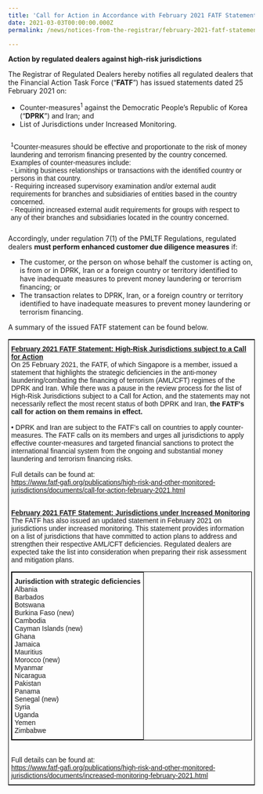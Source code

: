 ```yaml
---
title: 'Call for Action in Accordance with February 2021 FATF Statement'
date: 2021-03-03T00:00:00.000Z
permalink: /news/notices-from-the-registrar/february-2021-fatf-statement

---
```


**Action by regulated dealers against high-risk jurisdictions**<br>

The Registrar of Regulated Dealers hereby notifies all regulated dealers that the Financial Action Task Force (“**FATF**”) has issued statements dated 25 February 2021 on:
* Counter-measures<sup>1</sup> against the Democratic People’s Republic of Korea (“**DPRK**”) and Iran; and
* List of Jurisdictions under Increased Monitoring.

<table style="border-collapse:collapse;border-spacing:0;border:none" class="tg"><thead><tr><th style="border-style:solid;border-width:0px;font-family:Arial, sans-serif;font-size:14px;font-weight:normal;overflow:hidden;padding:10px 5px;text-align:left;vertical-align:top;word-break:normal">
    <sup>1</sup>Counter-measures should be effective and proportionate to the risk of money laundering and terrorism financing presented by the country concerned. Examples of counter-measures include:<br> 
    - Limiting business relationships or transactions with the identified country or persons in that country.<br>  
    - Requiring increased supervisory examination and/or external audit requirements for branches and subsidiaries of entities based in the country concerned.<br>  
    - Requiring increased external audit requirements for groups with respect to any of their branches and subsidiaries located in the country concerned.<br></th></tr></thead></table>
    
Accordingly, under regulation 7(1) of the PMLTF Regulations, regulated dealers **must perform enhanced customer due diligence measures** if:
* The customer, or the person on whose behalf the customer is acting on, is from or in DPRK, Iran or a foreign country or territory identified to have inadequate measures to prevent money laundering or terorrism financing; or
* The transaction relates to DPRK, Iran, or a foreign country or territory identified to have inadequate measures to prevent money laundering or terrorism financing.

A summary of the issued FATF statement can be found below.
<style type="text/css">
.tg  {border-collapse:collapse;border-spacing:0;border-width:1px;border-style:solid;border-color:black;}
.tg td{font-family:Arial, sans-serif;font-size:14px;padding:10px 5px;border-style:solid;border-width:0px;overflow:hidden;word-break:normal;}
.tg th{font-family:Arial, sans-serif;font-size:14px;font-weight:normal;padding:10px 5px;border-style:solid;border-width:0px;overflow:hidden;word-break:normal;}
.tg .tg-exjp{border-color:#330001;text-align:left;vertical-align:middle}
</style>
<table class="tg">
    <tr>
    <th class="tg-exjp"><span style="font-weight:bold;text-decoration:underline">February 2021 FATF Statement: High-Risk Jurisdictions subject to a Call for Action</span><br>
On 25 February 2021, the FATF, of which Singapore is a member, issued a statement that highlights the strategic deficiencies in the anti-money laundering/combating the financing of terrorism (AML/CFT) regimes of the DPRK and Iran. While there was a pause in the review process for the list of High-Risk Jurisdictions subject to a Call for Action, and the statements may not necessarily reflect the most recent status of both DPRK and Iran, <b>the FATF's call for action on them remains in effect.</b><br><br>
• DPRK and Iran are subject to the FATF’s call on countries to apply counter-measures. The FATF calls on its members and urges all jurisdictions to apply effective counter-measures and targeted financial sanctions to protect the international financial system from the ongoing and substantial money laundering and terrorism financing risks.<br><br>Full details can be found at:<br><a href="https://www.fatf-gafi.org/publications/high-risk-and-other-monitored-jurisdictions/documents/call-for-action-february-2021.html" target="_blank">https://www.fatf-gafi.org/publications/high-risk-and-other-monitored-jurisdictions/documents/call-for-action-february-2021.html</a><br><br>

<span style="font-weight:bold;text-decoration:underline">February 2021 FATF Statement: Jurisdictions under Increased Monitoring</span><br>
The FATF has also issued an updated statement in February 2021 on jurisdictions under increased monitoring. This statement provides information on a list of jurisdictions that have committed to action plans to address and strengthen their respective AML/CFT deficiencies. Regulated dealers are expected take the list into consideration when preparing their risk assessment and mitigation plans.<br>
<table style="border-collapse:collapse;border-spacing:0" class="tg"><thead><tr><th style="border-color:black;border-style:solid;border-width:1px;font-family:Arial, sans-serif;font-size:14px;font-weight:normal;overflow:hidden;padding:10px 5px;text-align:left;vertical-align:top;word-break:normal"><span style="font-weight:bold">Jurisdiction with strategic deficiencies</span><br><span style="font-weight:normal">Albania</span><br><span style="font-weight:normal">Barbados</span><br><span style="font-weight:normal">Botswana</span><br><span style="font-weight:normal">Burkina Faso (new)</span><br><span style="font-weight:normal">Cambodia</span><br><span style="font-weight:normal">Cayman Islands (new)</span><br><span style="font-weight:normal">Ghana</span><br><span style="font-weight:normal">Jamaica</span><br><span style="font-weight:normal">Mauritius</span><br><span style="font-weight:normal">Morocco (new)</span><br><span style="font-weight:normal">Myanmar</span><br><span style="font-weight:normal">Nicaragua</span><br><span style="font-weight:normal">Pakistan</span><br><span style="font-weight:normal">Panama</span><br><span style="font-weight:normal">Senegal (new)</span><br><span style="font-weight:normal">Syria</span><br><span style="font-weight:normal">Uganda</span><br><span style="font-weight:normal">Yemen</span><br><span style="font-weight:normal">Zimbabwe</span></th></tr></thead></table>
<br>Full details can be found at:<br><a href="https://www.fatf-gafi.org/publications/high-risk-and-other-monitored-jurisdictions/documents/increased-monitoring-february-2021.html" target="_blank">https://www.fatf-gafi.org/publications/high-risk-and-other-monitored-jurisdictions/documents/increased-monitoring-february-2021.html</a><br></th>
  </tr>
</table>

